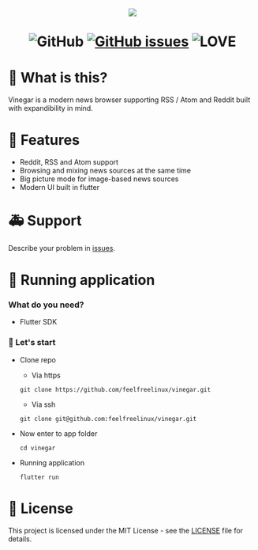 <p align="center">
  <h1 align="center">
   <img src="https://i.imgur.com/SWn4POO.png"/><br/><br/>
     <img src="https://img.shields.io/github/license/ChatPlug/ChatPlug-mobile.svg?style=for-the-badge" alt="GitHub"/>
     <a href="https://github.com/ChatPlug/ChatPlug-mobile/issues"><img src="https://img.shields.io/github/issues/ChatPlug/ChatPlug-mobile.svg?style=for-the-badge" alt="GitHub issues" /></a>
     <img src="https://img.shields.io/badge/Built%20with-%E2%9D%A4%20LOVE-red.svg?longCache=true&amp;style=for-the-badge" alt="LOVE" />
  </h1>
</p>

# 📰 What is this?

Vinegar is a modern news browser supporting RSS / Atom and Reddit built with expandibility in mind.

# 👾 Features
- Reddit, RSS and Atom support
- Browsing and mixing news sources at the same time
- Big picture mode for image-based news sources
- Modern UI built in flutter

# 🚑 Support

Describe your problem in [issues](https://github.com/feelfreelinux/vinegar/issues).

# 🏃 Running application

### What do you need?

- Flutter SDK

### 🤘 Let's start

- Clone repo</br>
   - Via https
   
    ```
    git clone https://github.com/feelfreelinux/vinegar.git
    ```
   - Via ssh

    ```
    git clone git@github.com:feelfreelinux/vinegar.git
    ```

- Now enter to app folder
  ```
  cd vinegar
  ```
- Running application
  ```
  flutter run
  ```

# 📜 License
This project is licensed under the MIT License - see the [LICENSE](LICENSE) file for details.
